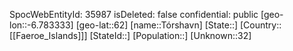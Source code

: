 ﻿---
location: [62,-6.783333]
type: City
tags:
- geo/City

---
SpocWebEntityId: 35987
isDeleted: false
confidential: public
[geo-lon::-6.783333]
[geo-lat::62]
[name::Tórshavn]
[State::]
[Country::[[Faeroe_Islands]]]
[StateId::]
[Population::]
[Unknown::32]

